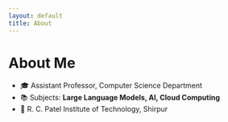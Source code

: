 ```yaml
---
layout: default
title: About
---
```


# About Me
- 🎓 Assistant Professor, Computer Science Department  
- 📚 Subjects: **Large Language Models, AI, Cloud Computing**  
- 🏫 R. C. Patel Institute of Technology, Shirpur  
